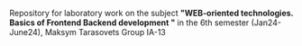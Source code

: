 Repository for laboratory work on the subject __"WEB-oriented technologies. Basics of Frontend Backend development
"__ in the 6th semester (Jan24-June24), Maksym Tarasovets Group IA-13
